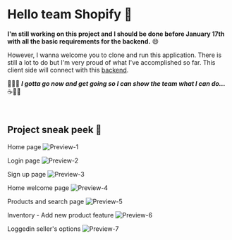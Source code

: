 # Hello team Shopify :wave:

__I'm still working on this project and I should be done before January 17th with all the basic requirements for the backend.__ :smile:

However, I wanna welcome you to clone and run this application. There is still a lot to do but I'm very proud of what I've accomplished so far. 
This client side will connect with this [backend](https://github.com/mrdbrg/Shopify-backend). 

:running_man::dash: ___I gotta go now and get going so I can show the team what I can do...___ :coffee::technologist:

<br />

## Project sneak peek 🙈

Home page
![Preview-1](https://res.cloudinary.com/dloh9txdc/image/upload/v1610680028/General%20Projects/Screen_Shot_2021-01-14_at_10.01.25_PM_zuydvb.png)

Login page
![Preview-2](https://res.cloudinary.com/dloh9txdc/image/upload/v1610680028/General%20Projects/Screen_Shot_2021-01-14_at_10.02.20_PM_wke99n.png)

Sign up page
![Preview-3](https://res.cloudinary.com/dloh9txdc/image/upload/v1610680029/General%20Projects/Screen_Shot_2021-01-14_at_10.02.31_PM_wnjh7g.png)

Home welcome page
![Preview-4](https://res.cloudinary.com/dloh9txdc/image/upload/v1610680027/General%20Projects/Screen_Shot_2021-01-14_at_10.02.46_PM_s5omp8.png)

Products and search page
![Preview-5](https://res.cloudinary.com/dloh9txdc/image/upload/v1610680028/General%20Projects/Screen_Shot_2021-01-14_at_10.02.59_PM_vqa1he.png)

Inventory - Add new product feature
![Preview-6](https://res.cloudinary.com/dloh9txdc/image/upload/v1610680028/General%20Projects/Screen_Shot_2021-01-14_at_10.03.10_PM_hxncjm.png)

Loggedin seller's options
![Preview-7](https://res.cloudinary.com/dloh9txdc/image/upload/v1610680029/General%20Projects/Screen_Shot_2021-01-14_at_10.03.21_PM_tguweb.png)

<br />

